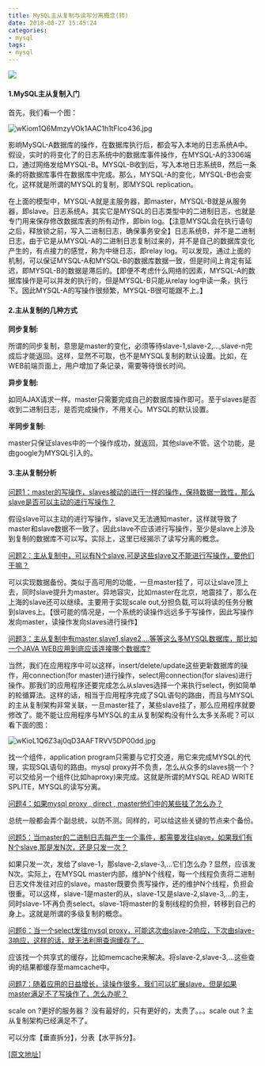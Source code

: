 ```yaml
---
title: MySQL主从复制与读写分离概念(转)
date: 2018-08-27 15:45:24
categories:
- mysql
tags:
- mysql
---
```


![](https://gitee.com/qianjiangtao/my-image/raw/master/blog/2018-11-1-13-58.jpg)

<!--more-->

#### 1.MySQL主从复制入门



首先，我们看一个图： 

![wKiom1Q6MmzyVOk1AAC1h1tFlco436.jpg](https://gitee.com/qianjiangtao/my-image/raw/master/mysql/master-slave.jpg) 

影响MySQL-A数据库的操作，在数据库执行后，都会写入本地的日志系统A中。假设，实时的将变化了的日志系统中的数据库事件操作，在MYSQL-A的3306端口，通过网络发给MYSQL-B。MYSQL-B收到后，写入本地日志系统B，然后一条条的将数据库事件在数据库中完成。那么，MYSQL-A的变化，MYSQL-B也会变化，这样就是所谓的MYSQL的复制，即MYSQL replication。

​	在上面的模型中，MYSQL-A就是主服务器，即master，MYSQL-B就是从服务器，即slave。日志系统A，其实它是MYSQL的日志类型中的二进制日志，也就是专门用来保存修改数据库表的所有动作，即bin log。【注意MYSQL会在执行语句之后，释放锁之前，写入二进制日志，确保事务安全】日志系统B，并不是二进制日志，由于它是从MYSQL-A的二进制日志复制过来的，并不是自己的数据库变化产生的，有点接力的感觉，称为中继日志，即relay log。可以发现，通过上面的机制，可以保证MYSQL-A和MYSQL-B的数据库数据一致，但是时间上肯定有延迟，即MYSQL-B的数据是滞后的。【即便不考虑什么网络的因素，MYSQL-A的数据库操作是可以并发的执行的，但是MYSQL-B只能从relay log中读一条，执行下。因此MYSQL-A的写操作很频繁，MYSQL-B很可能跟不上。】



#### 2.主从复制的几种方式



**同步复制:**

所谓的同步复制，意思是master的变化，必须等待slave-1,slave-2,...,slave-n完成后才能返回。这样，显然不可取，也不是MYSQL复制的默认设置。比如，在WEB前端页面上，用户增加了条记录，需要等待很长时间。

**异步复制:**

如同AJAX请求一样。master只需要完成自己的数据库操作即可。至于slaves是否收到二进制日志，是否完成操作，不用关心。MYSQL的默认设置。

**半同步复制:**

master只保证slaves中的一个操作成功，就返回，其他slave不管。这个功能，是由google为MYSQL引入的。



#### 3.主从复制分析 



<u>问题1：master的写操作，slaves被动的进行一样的操作，保持数据一致性，那么slave是否可以主动的进行写操作？</u>

假设slave可以主动的进行写操作，slave又无法通知master，这样就导致了master和slave数据不一致了。因此slave不应该进行写操作，至少是slave上涉及到复制的数据库不可以写。实际上，这里已经揭示了读写分离的概念。



<u>问题2：主从复制中，可以有N个slave,可是这些slave又不能进行写操作，要他们干嘛？</u>

可以实现数据备份。类似于高可用的功能，一旦master挂了，可以让slave顶上去，同时slave提升为master。异地容灾，比如master在北京，地震挂了，那么在上海的slave还可以继续。主要用于实现scale out,分担负载,可以将读的任务分散到slaves上。【很可能的情况是，一个系统的读操作远远多于写操作，因此写操作发向master，读操作发向slaves进行操作】



<u>问题3：主从复制中有master,slave1,slave2,...等等这么多MYSQL数据库，那比如一个JAVA WEB应用到底应该连接哪个数据库?</u>

当然，我们在应用程序中可以这样，insert/delete/update这些更新数据库的操作，用connection(for master)进行操作，select用connection(for slaves)进行操作。那我们的应用程序还要完成怎么从slaves选择一个来执行select，例如简单的轮循算法。这样的话，相当于应用程序完成了SQL语句的路由，而且与MYSQL的主从复制架构非常关联，一旦master挂了，某些slave挂了，那么应用程序就要修改了。能不能让应用程序与MYSQL的主从复制架构没有什么太多关系呢？可以看下面的图：

![wKioL1Q6Z3aj0qD3AAFTRVV5DP00dd.jpg](https://gitee.com/qianjiangtao/my-image/raw/master/mysql/read-write.jpg) 

找一个组件，application program只需要与它打交道，用它来完成MYSQL的代理，实现SQL语句的路由。mysql proxy并不负责，怎么从众多的slaves挑一个？可以交给另一个组件(比如haproxy)来完成。这就是所谓的MYSQL READ WRITE SPLITE，MYSQL的读写分离。



<u>问题4：如果mysql proxy , direct , master他们中的某些挂了怎么办？</u>

总统一般都会弄个副总统，以防不测。同样的，可以给这些关键的节点来个备份。

<u>问题5：当master的二进制日志每产生一个事件，都需要发往slave，如果我们有N个slave,那是发N次，还是只发一次？</u> 

如果只发一次，发给了slave-1，那slave-2,slave-3,...它们怎么办？显然，应该发N次。实际上，在MYSQL master内部，维护N个线程，每一个线程负责将二进制日志文件发往对应的slave。master既要负责写操作，还的维护N个线程，负担会很重。可以这样，slave-1是master的从，slave-1又是slave-2,slave-3,...的主，同时slave-1不再负责select。slave-1将master的复制线程的负担，转移到自己的身上。这就是所谓的多级复制的概念。

<u>问题6：当一个select发往mysql proxy，可能这次由slave-2响应，下次由slave-3响应，这样的话，就无法利用查询缓存了。</u> 

应该找一个共享式的缓存，比如memcache来解决。将slave-2,slave-3,...这些查询的结果都缓存至mamcache中。 

<u>问题7：随着应用的日益增长，读操作很多，我们可以扩展slave，但是如果master满足不了写操作了，怎么办呢？</u> 

scale on ?更好的服务器？ 没有最好的，只有更好的，太贵了。。。scale out ? 主从复制架构已经满足不了。

可以分库【垂直拆分】，分表【水平拆分】。

[[原文地址]](http://blog.51cto.com/zhangfengzhe/1563032)